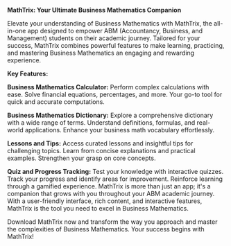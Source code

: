 **MathTrix: Your Ultimate Business Mathematics Companion**

Elevate your understanding of Business Mathematics with MathTrix, the all-in-one app designed to empower ABM (Accountancy, Business, and Management) students on their academic journey. Tailored for your success, MathTrix combines powerful features to make learning, practicing, and mastering Business Mathematics an engaging and rewarding experience.

**Key Features:**

**Business Mathematics Calculator:**
Perform complex calculations with ease.
Solve financial equations, percentages, and more.
Your go-to tool for quick and accurate computations.

**Business Mathematics Dictionary:**
Explore a comprehensive dictionary with a wide range of terms.
Understand definitions, formulas, and real-world applications.
Enhance your business math vocabulary effortlessly.

**Lessons and Tips:**
Access curated lessons and insightful tips for challenging topics.
Learn from concise explanations and practical examples.
Strengthen your grasp on core concepts.

**Quiz and Progress Tracking:**
Test your knowledge with interactive quizzes.
Track your progress and identify areas for improvement.
Reinforce learning through a gamified experience.
MathTrix is more than just an app; it's a companion that grows with you throughout your ABM academic journey. With a user-friendly interface, rich content, and interactive features, MathTrix is the tool you need to excel in Business Mathematics.

Download MathTrix now and transform the way you approach and master the complexities of Business Mathematics. Your success begins with MathTrix!
